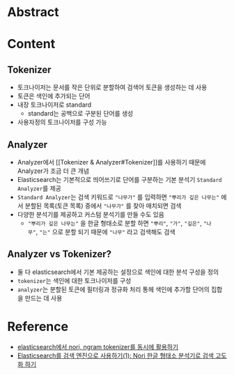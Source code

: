 # Abstract

# Content
## Tokenizer
- 토크나이저는 문서를 작은 단위로 분할하여 검색어 토큰을 생성하는 데 사용
- 토큰은 색인에 추가되는 단어
- 내장 토크나이저로 standard
	- standard는 공백으로 구분된 단어를 생성
- 사용자정의 토크나이저를 구성 가능
## Analyzer
- Analyzer에서 [[Tokenizer & Analyzer#Tokenizer]]를 사용하기 때문에 Analyzer가 조금 더 큰 개념
- Elasticsearch는 기본적으로 띄어쓰기로 단어를 구분하는 기본 분석기 `Standard Analyzer`를 제공
- `Standard Analyzer`는 검색 키워드로 `"나무가"` 를 입력하면 `"뿌리가 깊은 나무는"` 에서 분할된 목록(토큰 목록) 중에서 `"나무가"` 를 찾아 매치되면 검색
- 다양한 분석기를 제공하고 커스텀 분석기를 만들 수도 있음
	- `"뿌리가 깊은 나무는"` 을 한글 형태소로 분할 하면 `"뿌리"`, `"가"`, `"깊은"`, `"나무"`, `"는"` 으로 분할 되기 때문에 `"나무"` 라고 검색해도 검색
## Analyzer vs Tokenizer?
- 둘 다 elasticsearch에서 기본 제공하는 설정으로 색인에 대한 분석 구성을 정의
- `tokenizer`는 색인에 대한 토크나이저를 구성
- `analyzer`는 분할된 토큰에 필터링과 정규화 처리 통헤 색인에 추가할 단어의 집합을 만드는 데 사용
# Reference
- [elasticsearch에서 nori, ngram tokenizer를 동시에 활용하기](https://lamttic.github.io/2020/03/10/01.html)
- [Elasticsearch를 검색 엔진으로 사용하기(1): Nori 한글 형태소 분석기로 검색 고도화 하기](https://hanamon.kr/elasticsearch-%EA%B2%80%EC%83%89%EC%97%94%EC%A7%84-nori-%ED%98%95%ED%83%9C%EC%86%8C-%EB%B6%84%EC%84%9D%EA%B8%B0-%EA%B2%80%EC%83%89-%EA%B3%A0%EB%8F%84%ED%99%94-%EB%B0%A9%EB%B2%95/)
